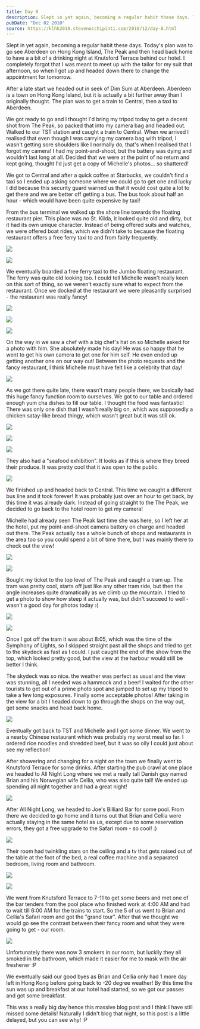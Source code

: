 ```yaml
---
title: Day 8
description: Slept in yet again, becoming a regular habit these days. Today's plan was to go see Aberdeen on Hong Kong Island,  The Peak and then head ba...
pubDate: "Dec 02 2010"
source: https://klhk2010.stevenocchipinti.com/2010/12/day-8.html
---
```


Slept in yet again, becoming a regular habit these days. Today's plan was to go see Aberdeen on Hong Kong Island, The Peak and then head back home to have a a bit of a drinking night at Knutsford Terrace behind our hotel. I completely forgot that I was meant to meet up with the tailor for my suit that afternoon, so when I got up and headed down there to change the appointment for tomorrow.

After a late start we headed out in seek of Dim Sum at Aberdeen. Aberdeen is a town on Hong Kong Island, but it is actually a bit further away than I originally thought. The plan was to get a train to Central, then a taxi to Aberdeen.

We got ready to go and I thought I'd bring my tripod today to get a decent shot from The Peak, so packed that into my camera bag and headed out. Walked to our TST station and caught a train to Central. When we arrived I realised that even though I was carrying my camera bag with tripod, I wasn't getting sore shoulders like I normally do, that's when I realised that I forgot my camera! I had my point-and-shoot, but the battery was dying and wouldn't last long at all. Decided that we were at the point of no return and kept going, thought I'd just get a copy of Michelle's photos... so shattered!

We got to Central and after a quick coffee at Starbucks, we couldn't find a taxi so I ended up asking someone where we could go to get one and lucky I did because this security guard warned us that it would cost quite a lot to get there and we are better off getting a bus. The bus took about half an hour - which would have been quite expensive by taxi!

From the bus terminal we walked up the shore line towards the floating restaurant pier. This place was no St. Kilda, it looked quite old and dirty, but it had its own unique character. Instead of being offered suits and watches, we were offered boat rides, which we didn't take to because the floating restaurant offers a free ferry taxi to and from fairly frequently.

[![](https://1.bp.blogspot.com/_l2YQkMP1pOU/TPfcVe98DJI/AAAAAAAAAqE/4uXpatM04ow/s320/P1010249.JPG)](https://1.bp.blogspot.com/_l2YQkMP1pOU/TPfcVe98DJI/AAAAAAAAAqE/4uXpatM04ow/s1600/P1010249.JPG)

[![](https://1.bp.blogspot.com/_l2YQkMP1pOU/TPfgX0afbyI/AAAAAAAAAqs/rgKY0_TxYdA/s320/P1010256.JPG)](https://1.bp.blogspot.com/_l2YQkMP1pOU/TPfgX0afbyI/AAAAAAAAAqs/rgKY0_TxYdA/s1600/P1010256.JPG)

We eventually boarded a free ferry taxi to the Jumbo floating restaurant. The ferry was quite old looking too. I could tell Michelle wasn't really keen on this sort of thing, so we weren't exactly sure what to expect from the restaurant. Once we docked at the restaurant we were pleasantly surprised - the restaurant was really fancy!

[![](https://1.bp.blogspot.com/_l2YQkMP1pOU/TPfcsuMW-dI/AAAAAAAAAqI/ZVLtst3EQ3o/s320/P1010259.JPG)](https://1.bp.blogspot.com/_l2YQkMP1pOU/TPfcsuMW-dI/AAAAAAAAAqI/ZVLtst3EQ3o/s1600/P1010259.JPG)

[![](https://4.bp.blogspot.com/_l2YQkMP1pOU/TPfcynZDM5I/AAAAAAAAAqM/5fem8--81gE/s320/P1010260.JPG)](https://4.bp.blogspot.com/_l2YQkMP1pOU/TPfcynZDM5I/AAAAAAAAAqM/5fem8--81gE/s1600/P1010260.JPG)

[![](https://1.bp.blogspot.com/_l2YQkMP1pOU/TPfc32F3xeI/AAAAAAAAAqQ/MDoNccKtrIs/s320/P1010272.JPG)](https://1.bp.blogspot.com/_l2YQkMP1pOU/TPfc32F3xeI/AAAAAAAAAqQ/MDoNccKtrIs/s1600/P1010272.JPG)

On the way in we saw a chef with a big chef's hat on so Michelle asked for a photo with him. She absolutely made his day! He was so happy that he went to get his own camera to get one for him self. He even ended up getting another one on our way out! Between the photo requests and the fancy restaurant, I think Michelle must have felt like a celebrity that day!

[![](https://3.bp.blogspot.com/_l2YQkMP1pOU/TPfcB5m6SjI/AAAAAAAAAp0/orq7uRt5g9E/s320/IMG_0836.JPG)](https://3.bp.blogspot.com/_l2YQkMP1pOU/TPfcB5m6SjI/AAAAAAAAAp0/orq7uRt5g9E/s1600/IMG_0836.JPG)

As we got there quite late, there wasn't many people there, we basically had this huge fancy function room to ourselves. We got to our table and ordered enough yum cha dishes to fill our table. I thought the food was fantastic! There was only one dish that I wasn't really big on, which was supposedly a chicken satay-like bread thingy, which wasn't great but it was still ok.

[![](https://2.bp.blogspot.com/_l2YQkMP1pOU/TPfcE_-WH3I/AAAAAAAAAp4/apmNWZo-Ha4/s320/IMG_0840.JPG)](https://2.bp.blogspot.com/_l2YQkMP1pOU/TPfcE_-WH3I/AAAAAAAAAp4/apmNWZo-Ha4/s1600/IMG_0840.JPG)

[![](https://1.bp.blogspot.com/_l2YQkMP1pOU/TPfcI_4jDgI/AAAAAAAAAp8/FSmkpdC0Bu8/s320/IMG_0852.JPG)](https://1.bp.blogspot.com/_l2YQkMP1pOU/TPfcI_4jDgI/AAAAAAAAAp8/FSmkpdC0Bu8/s1600/IMG_0852.JPG)

[![](https://2.bp.blogspot.com/_l2YQkMP1pOU/TPfcPJ1xCKI/AAAAAAAAAqA/Ey49FUYGRiQ/s320/IMG_0855.JPG)](https://2.bp.blogspot.com/_l2YQkMP1pOU/TPfcPJ1xCKI/AAAAAAAAAqA/Ey49FUYGRiQ/s1600/IMG_0855.JPG)

They also had a "seafood exhibition". It looks as if this is where they breed their produce. It was pretty cool that it was open to the public.

[![](https://2.bp.blogspot.com/_l2YQkMP1pOU/TPfdGHGLsBI/AAAAAAAAAqU/kjqf6FwHdMc/s320/P1010275.JPG)](https://2.bp.blogspot.com/_l2YQkMP1pOU/TPfdGHGLsBI/AAAAAAAAAqU/kjqf6FwHdMc/s1600/P1010275.JPG)

We finished up and headed back to Central. This time we caught a different bus line and it took forever! It was probably just over an hour to get back, by this time it was already dark. Instead of going straight to the The Peak, we decided to go back to the hotel room to get my camera!

Michelle had already seen The Peak last time she was here, so I left her at the hotel, put my point-and-shoot camera battery on charge and headed out there. The Peak actually has a whole bunch of shops and restaurants in the area too so you could spend a bit of time there, but I was mainly there to check out the view!

[![](https://2.bp.blogspot.com/_l2YQkMP1pOU/TPfb5rQnn3I/AAAAAAAAAps/affNpdqBsGc/s320/DSC_0943.JPG)](https://2.bp.blogspot.com/_l2YQkMP1pOU/TPfb5rQnn3I/AAAAAAAAAps/affNpdqBsGc/s1600/DSC_0943.JPG)

[![](https://2.bp.blogspot.com/_l2YQkMP1pOU/TPfb--ozVOI/AAAAAAAAApw/WQMVhXheh7U/s320/DSC_0946.JPG)](https://2.bp.blogspot.com/_l2YQkMP1pOU/TPfb--ozVOI/AAAAAAAAApw/WQMVhXheh7U/s1600/DSC_0946.JPG)

Bought my ticket to the top level of The Peak and caught a tram up. The tram was pretty cool, starts off just like any other tram ride, but then the angle increases quite dramatically as we climb up the mountain. I tried to get a photo to show how steep it actually was, but didn't succeed to well - wasn't a good day for photos today :(

[![](https://4.bp.blogspot.com/_l2YQkMP1pOU/TPfbdMXQC3I/AAAAAAAAApg/xAXj-oj3mZs/s320/DSC_0928.JPG)](https://4.bp.blogspot.com/_l2YQkMP1pOU/TPfbdMXQC3I/AAAAAAAAApg/xAXj-oj3mZs/s1600/DSC_0928.JPG)

[![](https://4.bp.blogspot.com/_l2YQkMP1pOU/TPfbkMPXqCI/AAAAAAAAApk/-kj8VypPEjg/s320/DSC_0933.JPG)](https://4.bp.blogspot.com/_l2YQkMP1pOU/TPfbkMPXqCI/AAAAAAAAApk/-kj8VypPEjg/s1600/DSC_0933.JPG)

Once I got off the tram it was about 8:05, which was the time of the Symphony of Lights, so I skipped straight past all the shops and tried to get to the skydeck as fast as I could. I just caught the end of the show from the top, which looked pretty good, but the view at the harbour would still be better I think.

The skydeck was so nice. the weather was perfect as usual and the view was stunning, all I needed was a hammock and a beer! I waited for the other tourists to get out of a prime photo spot and jumped to set up my tripod to take a few long exposures. Finally some acceptable photos! After taking in the view for a bit I headed down to go through the shops on the way out, get some snacks and head back home.

[![](https://1.bp.blogspot.com/_l2YQkMP1pOU/TPfbxDagMDI/AAAAAAAAApo/Z8eqBnt0LRY/s320/DSC_0934.JPG)](https://1.bp.blogspot.com/_l2YQkMP1pOU/TPfbxDagMDI/AAAAAAAAApo/Z8eqBnt0LRY/s1600/DSC_0934.JPG)

Eventually got back to TST and Michelle and I got some dinner. We went to a nearby Chinese restaurant which was probably my worst meal so far. I ordered rice noodles and shredded beef, but it was so oily I could just about see my reflection!

After showering and changing for a night on the town we finally went to Knutsford Terrace for some drinks. After starting the pub crawl at one place we headed to All Night Long where we met a really tall Danish guy named Brian and his Norwegian wife Cellia, who was also quite tall! We ended up spending all night together and had a great night!

[![](https://3.bp.blogspot.com/_l2YQkMP1pOU/TPfdYfoFz0I/AAAAAAAAAqY/FxzIBaebFNs/s320/P1010291.JPG)](https://3.bp.blogspot.com/_l2YQkMP1pOU/TPfdYfoFz0I/AAAAAAAAAqY/FxzIBaebFNs/s1600/P1010291.JPG)

After All Night Long, we headed to Joe's Billiard Bar for some pool. From there we decided to go home and it turns out that Brian and Cellia were actually staying in the same hotel as us, except due to some reservation errors, they got a free upgrade to the Safari room - so cool! :)

[![](https://1.bp.blogspot.com/_l2YQkMP1pOU/TPfdnZ3-gZI/AAAAAAAAAqc/9Hr71bsRCds/s320/P1010303.JPG)](https://1.bp.blogspot.com/_l2YQkMP1pOU/TPfdnZ3-gZI/AAAAAAAAAqc/9Hr71bsRCds/s1600/P1010303.JPG)

Their room had twinkling stars on the ceiling and a tv that gets raised out of the table at the foot of the bed, a real coffee machine and a separated bedroom, living room and bathroom.

[![](https://4.bp.blogspot.com/_l2YQkMP1pOU/TPfdua4jG3I/AAAAAAAAAqg/_BjNdQWAYQo/s320/P1010307.JPG)](https://4.bp.blogspot.com/_l2YQkMP1pOU/TPfdua4jG3I/AAAAAAAAAqg/_BjNdQWAYQo/s1600/P1010307.JPG)

[![](https://1.bp.blogspot.com/_l2YQkMP1pOU/TPfd-1RF1LI/AAAAAAAAAqk/PWJDHNVZBUY/s320/P1010309.JPG)](https://1.bp.blogspot.com/_l2YQkMP1pOU/TPfd-1RF1LI/AAAAAAAAAqk/PWJDHNVZBUY/s1600/P1010309.JPG)

We went from Knutsford Terrace to 7-11 to get some beers and met one of the bar tenders from the pool place who finished work at 4:00 AM and had to wait till 6:00 AM for the trains to start. So the 5 of us went to Brian and Cellia's Safari room and got the "grand tour". After that we thought we would go see the contrast between their fancy room and what they were going to get - our room.

[![](https://3.bp.blogspot.com/_l2YQkMP1pOU/TPfes4t4woI/AAAAAAAAAqo/0lsV2t902MQ/s320/P1010311.JPG)](https://3.bp.blogspot.com/_l2YQkMP1pOU/TPfes4t4woI/AAAAAAAAAqo/0lsV2t902MQ/s1600/P1010311.JPG)

Unfortunately there was now 3 smokers in our room, but luckily they all smoked in the bathroom, which made it easier for me to mask with the air freshener :P

We eventually said our good byes as Brian and Cellia only had 1 more day left in Hong Kong before going back to -20 degree weather! By this time the sun was up and breakfast at our hotel had started, so we got our passes and got some breakfast.

This was a really big day hence this massive blog post and I think I have still missed some details! Naturally I didn't blog that night, so this post is a little delayed, but you can see why! :P
